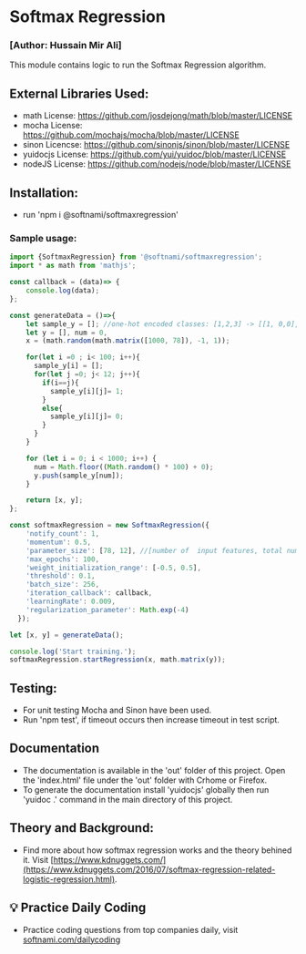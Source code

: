 # Softmax Regression
### [Author: Hussain Mir Ali]
This module contains logic to run the Softmax Regression algorithm.

## External Libraries Used:
* math License: https://github.com/josdejong/math/blob/master/LICENSE
* mocha License: https://github.com/mochajs/mocha/blob/master/LICENSE
* sinon Licencse: https://github.com/sinonjs/sinon/blob/master/LICENSE
* yuidocjs License: https://github.com/yui/yuidoc/blob/master/LICENSE
* nodeJS License: https://github.com/nodejs/node/blob/master/LICENSE

## Installation:
*  run 'npm i @softnami/softmaxregression'

### Sample usage:

```javascript
import {SoftmaxRegression} from '@softnami/softmaxregression';
import * as math from 'mathjs';

const callback = (data)=> {
    console.log(data);
};

const generateData = ()=>{
    let sample_y = []; //one-hot encoded classes: [1,2,3] -> [[1, 0,0],[0, 1,0],[0, 0,1]]
    let y = [], num = 0, 
    x = (math.random(math.matrix([1000, 78]), -1, 1));

    for(let i =0 ; i< 100; i++){
      sample_y[i] = [];
      for(let j =0; j< 12; j++){
        if(i==j){
          sample_y[i][j]= 1;
        }
        else{
          sample_y[i][j]= 0;
        }
      }  
    }

    for (let i = 0; i < 1000; i++) {
      num = Math.floor((Math.random() * 100) + 0);
      y.push(sample_y[num]);
    }

    return [x, y];
};

const softmaxRegression = new SoftmaxRegression({
    'notify_count': 1,
    'momentum': 0.5,
    'parameter_size': [78, 12], //[number of  input features, total number of  output classes]
    'max_epochs': 100,
    'weight_initialization_range': [-0.5, 0.5],
    'threshold': 0.1,
    'batch_size': 256,
    'iteration_callback': callback,
    'learningRate': 0.009,
    'regularization_parameter': Math.exp(-4)
  });

let [x, y] = generateData();

console.log('Start training.');
softmaxRegression.startRegression(x, math.matrix(y));

```
## Testing:
* For unit testing Mocha and Sinon have been used. 
* Run 'npm test', if timeout occurs then increase timeout in test script.


## Documentation
*  The documentation is available in the 'out' folder of this project. Open the 'index.html' file under the 'out' folder with Crhome or Firefox.
*  To generate the documentation install 'yuidocjs' globally then run 'yuidoc .' command in the main directory of this project.

## Theory and Background:
* Find more about how softmax regression works and the theory behined it. Visit [https://www.kdnuggets.com/](https://www.kdnuggets.com/2016/07/softmax-regression-related-logistic-regression.html).


## 💡 Practice Daily Coding 
* Practice coding questions from top companies daily, visit [softnami.com/dailycoding](https://www.softnami.com/dailycoding/signup.html?ref=npm)
